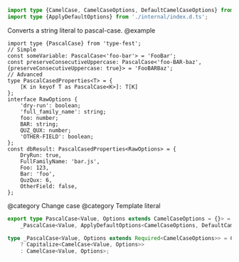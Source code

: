 ``` typescript
import type {CamelCase, CamelCaseOptions, DefaultCamelCaseOptions} from './camel-case.d.ts';
import type {ApplyDefaultOptions} from './internal/index.d.ts';
```

Converts a string literal to pascal-case.
@example

    import type {PascalCase} from 'type-fest';
    // Simple
    const someVariable: PascalCase<'foo-bar'> = 'FooBar';
    const preserveConsecutiveUppercase: PascalCase<'foo-BAR-baz', {preserveConsecutiveUppercase: true}> = 'FooBARBaz';
    // Advanced
    type PascalCasedProperties<T> = {
        [K in keyof T as PascalCase<K>]: T[K]
    };
    interface RawOptions {
        'dry-run': boolean;
        'full_family_name': string;
        foo: number;
        BAR: string;
        QUZ_QUX: number;
        'OTHER-FIELD': boolean;
    };
    const dbResult: PascalCasedProperties<RawOptions> = {
        DryRun: true,
        FullFamilyName: 'bar.js',
        Foo: 123,
        Bar: 'foo',
        QuzQux: 6,
        OtherField: false,
    };

@category Change case
@category Template literal

``` typescript
export type PascalCase<Value, Options extends CamelCaseOptions = {}> =
    _PascalCase<Value, ApplyDefaultOptions<CamelCaseOptions, DefaultCamelCaseOptions, Options>>;
```

``` typescript
type _PascalCase<Value, Options extends Required<CamelCaseOptions>> = CamelCase<Value, Options> extends string
    ? Capitalize<CamelCase<Value, Options>>
    : CamelCase<Value, Options>;
```
